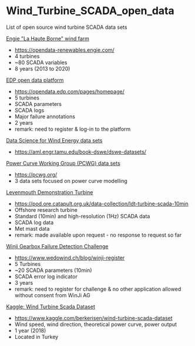 # Wind_Turbine_SCADA_open_data


List of open source wind turbine SCADA data sets

<ins>Engie "La Haute Borne" wind farm</ins>
- https://opendata-renewables.engie.com/
- 4 turbines
- ~80 SCADA variables
- 8 years (2013 to 2020)


<ins>EDP open data platform</ins>
- https://opendata.edp.com/pages/homepage/
- 5 turbines
- SCADA parameters
- SCADA logs
- Major failure annotations
- 2 years
- remark: need to register & log-in to the platform


<ins>Data Science for Wind Energy data sets</ins>
- https://aml.engr.tamu.edu/book-dswe/dswe-datasets/


<ins>Power Curve Working Group (PCWG) data sets</ins>
- https://pcwg.org/
- 3 data sets focused on power curve modelling

<ins>Levenmouth Demonstration Turbine</ins>
- https://pod.ore.catapult.org.uk/data-collection/ldt-turbine-scada-10min
- Offshore research turbine
- Standard (10min) and high-resolution (1Hz) SCADA data
- SCADA log data
- Met mast data
- remark: made available upon request - no response to request so far

<ins>Winji Gearbox Failure Detection Challenge</ins>
- https://www.wedowind.ch/blog/winji-register
- 5 Turbines
- ~20 SCADA parameters (10min)
- SCADA error log indicator
- 3 years
- remark: need to register for challenge & no other application allowed without consent from WinJi AG

<ins>Kaggle: Wind Turbine Scada Dataset</ins>
- https://www.kaggle.com/berkerisen/wind-turbine-scada-dataset
- Wind speed, wind direction, theoretical power curve, power output
- 1 year (2018)
- Located in Turkey
